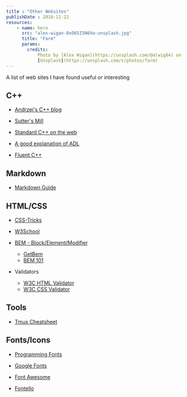 ```yaml
---
title : "Other Websites"
publishDate : 2018-11-22
resources:
    - name: hero
      src: "alex-wigan-0xO65I5N6Vw-unsplash.jpg"
      title: "Farm"
      params:
        credits:
            Photo by [Alex Wigan](https://unsplash.com/@alwig64) on
            [Unsplash](https://unsplash.com/s/photos/farm)
---
```


A list of web sites I have found useful or interesting

<!--more-->

## C++

- [Andrzej's C++ blog](https://akrzemi1.wordpress.com/)

- [Sutter's Mill](https://herbsutter.com/)

- [Standard C++ on the web](https://isocpp.org/)

- [A good explanation of ADL](https://abseil.io/tips/49)

- [Fluent C++](https://fluentcpp.com)

## Markdown

- [Markdown Guide](https://www.markdownguide.org/)

## HTML/CSS

- [CSS-Tricks](https://css-tricks.com/)

- [W3School](https://www.w3schools.com/)

- [BEM - Block/Element/Modifier](https://en.bem.info/)
    - [GetBem](http://getbem.com/)
    - [BEM 101](https://css-tricks.com/bem-101/)

- Validators
    - [W3C HTML Validator](https://validator.w3.org/)
    - [W3C CSS Validator](https://jigsaw.w3.org/css-validator/)

## Tools

- [Tmux Cheatsheet](https://tmuxcheatsheet.com/)

## Fonts/Icons

- [Programming Fonts](https://app.programmingfonts.org/)

- [Google Fonts](https://fonts.google.com/)

- [Font Awesome](https://fontawesome.com/)

- [Fontello](https://fontello.com/)
